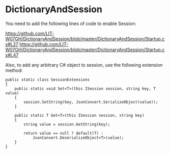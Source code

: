 # DictionaryAndSession

You need to add the following lines of code to enable Session:

https://github.com/LIT-W07GH/DictionaryAndSession/blob/master/DictionaryAndSession/Startup.cs#L27
https://github.com/LIT-W07GH/DictionaryAndSession/blob/master/DictionaryAndSession/Startup.cs#L47

Also, to add any arbitrary C# object to session, use the following extension method:

    public static class SessionExtensions
    {
        public static void Set<T>(this ISession session, string key, T value)
        {
            session.SetString(key, JsonConvert.SerializeObject(value));
        }

        public static T Get<T>(this ISession session, string key)
        {
            string value = session.GetString(key);

            return value == null ? default(T) :
                JsonConvert.DeserializeObject<T>(value);
        }
    }
